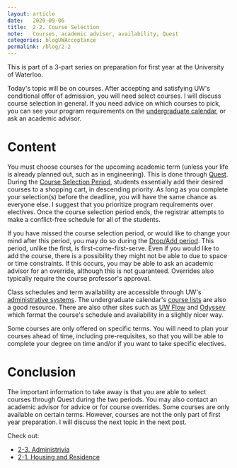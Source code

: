 ```yaml
---
layout: article
date:   2020-09-06
title:  2-2. Course Selection
note:   Courses, academic advisor, availability, Quest
categories: blogUWAcceptance
permalink: /blog/2-2
---
```

This is part of a 3-part series on preparation for first year at the University of Waterloo.

Today's topic will be on courses. After accepting and satisfying UW's conditional offer of admission, you will need select courses. I will discuss course selection in general. If you need advice on which courses to pick, you can see your program requirements on the [undergraduate calendar](http://ugradcalendar.uwaterloo.ca/page/uWaterloo-Undergraduate-Calendar-Access), or ask an academic advisor.

# Content

You must choose courses for the upcoming academic term (unless your life is already planned out, such as in engineering). This is done through [Quest](https://uwaterloo.ca/quest/). During the [Course Selection Period](https://uwaterloo.ca/registrar/registering-courses/course-selection-period), students essentially add their desired courses to a shopping cart, in descending priority. As long as you complete your selection(s) before the deadline, you will have the same chance as everyone else. I suggest that you prioritize program requirements over electives. Once the course selection period ends, the registrar attempts to make a conflict-free schedule for all of the students.

If you have missed the course selection period, or would like to change your mind after this period, you may do so during the [Drop/Add period](https://uwaterloo.ca/registrar/registering-courses/dropadd-period). This period, unlike the first, is first-come-first-serve. Even if you would like to add the course, there is a possibility they might not be able to due to space or time constraints. If this occurs, you may be able to ask an academic advisor for an override, although this is not guaranteed. Overrides also typically require the course professor's approval.

Class schedules and term availability are accessible through UW's [administrative systems](http://www.adm.uwaterloo.ca/infocour/CIR/SA/under.html). The undergraduate calendar's [course lists](http://ugradcalendar.uwaterloo.ca/page/Course-Descriptions-Index) are also a good resource. There are also other sites such as [UW Flow](https://uwflow.com/) and [Odyssey](https://cs.uwaterloo.ca/cscf/teaching/schedule/) which format the course's schedule and availability in a slightly nicer way.

Some courses are only offered on specific terms. You will need to plan your courses ahead of time, including pre-requisites, so that you will be able to complete your degree on time and/or if you want to take specific electives.

# Conclusion

The important information to take away is that you are able to select courses through Quest during the two periods. You may also contact an academic advisor for advice or for course overrides. Some courses are only available on certain terms. However, courses are not the only part of first year preparation. I will discuss the next topic in the next post.

Check out:

* [2-3. Administrivia](/blog/2-3)
* [2-1. Housing and Residence](/blog/2-1)
